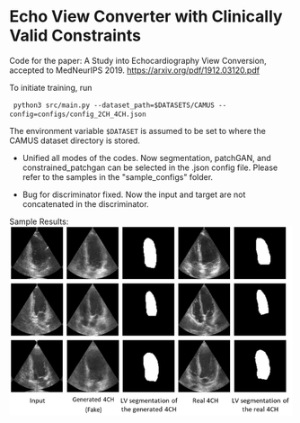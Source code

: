 # Echo View Converter with Clinically Valid Constraints   

Code for the paper: 
A Study into Echocardiography View Conversion, accepted to MedNeurIPS 2019.
https://arxiv.org/pdf/1912.03120.pdf 

To initiate training, run 

     python3 src/main.py --dataset_path=$DATASETS/CAMUS --config=configs/config_2CH_4CH.json
     
The environment variable `$DATASET` is assumed to be set to 
where the CAMUS dataset directory is stored. 


- Unified all modes of the codes.
Now segmentation, patchGAN, and constrained_patchgan can be selected in the .json config file.
Please refer to the samples in the "sample_configs" folder.


- Bug for discriminator fixed. Now the input and target are not concatenated in the discriminator.

Sample Results:
![Sample Results](https://raw.githubusercontent.com/amir-abdi/echo-view2view/master/samples/Sample%20View%20Conversion%20Results.jpg)
